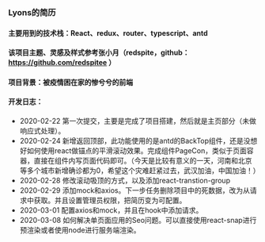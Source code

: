 ### Lyons的简历
#### 主要用到的技术栈：React、redux、router、typescript、antd
#### 该项目主题、灵感及样式参考张小月（redspite，github：https://github.com/redspitee ）
#### 项目背景：被疫情困在家的惨兮兮的前端
#### 开发日志：
  + 2020-02-22 第一次提交，主要是完成了项目搭建，然后就是主页部分（未做响应式处理）。
  + 2020-02-24 新增返回顶部，此功能使用的是antd的BackTop组件，还是没想好如何使用react做锚点的平滑滚动效果。完成组件PageCon，类似于页面容器，直接在组件内写页面代码即可。（今天是比较有意义的一天，河南和北京等多个城市新增确诊都为0，希望这个灾难赶紧过去，武汉加油，中国加油！）
  + 2020-02-28 修改滚动吸顶的方式，以及添加react-transtion-group
  + 2020-02-29 添加mock和axios。下一步任务删除项目中的死数据，改为从请求中获取。并且设置管理员权限，把简历变为可配置。
  + 2020-03-01 配置axios和mock，并且在hook中添加请求。
  + 2020-03-08 如何解决单页面应用的Seo问题。可以直接使用react-snap进行预渲染或者使用node进行服务端渲染。
